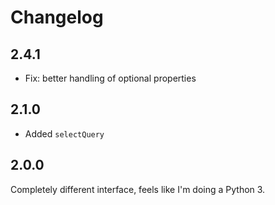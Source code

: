 # Changelog

## 2.4.1

-   Fix: better handling of optional properties

## 2.1.0

-   Added `selectQuery`

## 2.0.0

Completely different interface, feels like I'm doing a Python 3.
